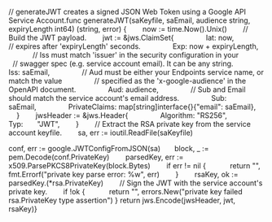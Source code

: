 
// generateJWT creates a signed JSON Web Token using a Google API Service Account.func generateJWT(saKeyfile, saEmail, audience string, expiryLength int64) (string, error) {        now := time.Now().Unix()        // Build the JWT payload.        jwt := &jws.ClaimSet{                Iat: now,                // expires after 'expiryLength' seconds.                Exp: now + expiryLength,                // Iss must match 'issuer' in the security configuration in your                // swagger spec (e.g. service account email). It can be any string.                Iss: saEmail,                // Aud must be either your Endpoints service name, or match the value                // specified as the 'x-google-audience' in the OpenAPI document.                Aud: audience,                // Sub and Email should match the service account's email address.                Sub:           saEmail,                PrivateClaims: map[string]interface{}{"email": saEmail},        }        jwsHeader := &jws.Header{                Algorithm: "RS256",                Typ:       "JWT",        }        // Extract the RSA private key from the service account keyfile.        
sa, err := ioutil.ReadFile(saKeyfile)    

conf, err := google.JWTConfigFromJSON(sa)       
block, _ := pem.Decode(conf.PrivateKey)        
parsedKey, err := x509.ParsePKCS8PrivateKey(block.Bytes)        
if err != nil {           
	return "", fmt.Errorf("private key parse error: %w", err)        
}        
rsaKey, ok := parsedKey.(*rsa.PrivateKey)        // Sign the JWT with the service account's private key.        
if !ok {            
		return "", errors.New("private key failed rsa.PrivateKey type assertion")
}
return jws.Encode(jwsHeader, jwt, rsaKey)}